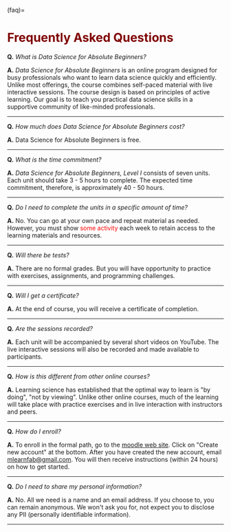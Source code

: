 (faq)=
# <font color="maroon">Frequently Asked Questions</font>

**Q.** *What is Data Science for Absolute Beginners?*

**A.** *Data Science for Absolute Beginners* is an online program designed for busy professionals who want to learn data science quickly and efficiently. Unlike most offerings, the course combines self-paced material with live interactive sessions. The course design is based on principles of active learning. Our goal is to teach you practical data science skills in a supportive community of like-minded professionals.
 
---

**Q.** *How much does Data Science for Absolute Beginners cost?*

**A.** Data Science for Absolute Beginners is free.

---
 

**Q.** *What is the time commitment?*

**A.** *Data Science for Absolute Beginners, Level I* consists of seven units. Each unit should take 3 - 5 hours to complete. The expected time commitment, therefore, is approximately 40 - 50 hours.

---

**Q.** *Do I need to complete the units in a specific amount of time?*

**A.** No. You can go at your own pace and repeat material as needed. However, you must show <font color="red">some activity</font> each week to retain access to the learning materials and resources.

---


**Q.** *Will there be tests?*

**A.** There are no formal grades. But you will have opportunity to practice with exercises, assignments, and programming challenges. 

---

**Q.** *Will I get a certificate?*

**A.** At the end of course, you will receive a certificate of completion. 

---


**Q.** *Are the sessions recorded?*

**A.** Each unit will be accompanied by several short videos on YouTube. The live interactive sessions will also be recorded and made available to participants.

---


**Q.** *How is this different from other online courses?*

**A.** Learning science has established that the optimal way to learn is "by doing", "not by viewing". Unlike other online courses, much of the learning will take place with practice exercises and in live interaction with instructors and peers.

---

**Q.** *How do I enroll?*

**A.** To enroll in the formal path, go to the [moodle web site](https://mlfab.moodlecloud.com). Click on "Create new account" at the bottom. After you have created the new account, email mlearnfab@gmail.com. You will then receive instructions (within 24 hours) on how to get started.


---

**Q.** *Do I need to share my personal information?*

**A.** No. All we need is a name and an email address. If you choose to, you can remain anonymous. We won't ask you for, not expect you to disclose any PII (personally identifiable information).  

---

